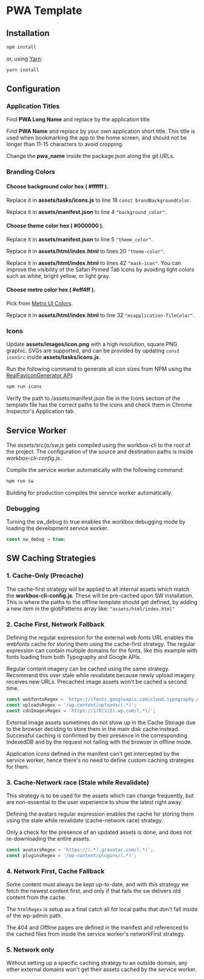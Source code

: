 # PWA Template

## Installation

```bash
npm install
```

or, using [Yarn](https://yarnpkg.com):

```bash
yarn install
```

## Configuration

### Application Titles

Find **PWA Long Name** and replace by the application title.

Find **PWA Name** and replace by your own application short title. This title is used when bookmarking the app to the home screen, and should not be longer than 11-15 characters to avoid cropping. 

Change the **pwa_name** inside the package.json along the git URLs.

### Branding Colors

#### Choose background color hex ( #ffffff ). 

Replace it in **assets/tasks/icons.js** to line 18 `const brandBackgroundColor`.

Replace it in **assets/manifest.json** to line 4 `"background_color"`.

#### Choose theme color hex ( #000000 ).

Replace it in **assets/manifest.json** to line 5 `"theme_color"`.

Replace it in **assets/html/index.html** to lines 20 `"theme-color"`.

Replace it in **assets/html/index.html** to lines 42 `"mask-icon"`. You can improve the visibility of the Safari Pinned Tab Icons by avoiding light colors such as white, bright yellow, or light gray.

#### Choose metro color hex ( #eff4ff ).

Pick from [Metro UI Colors](https://colorlib.com/etc/metro-colors/).

Replace it in **assets/html/index.html** to line 32 `"msapplication-TileColor"`.

### Icons

Update **assets/images/icon.png** with a high resolution, square PNG graphic. 
SVGs are supported, and can be provided by updating `const iconSrc` inside **assets/tasks/icons.js**.

Run the following command to generate all icon sizes from NPM using the [RealFaviconGenerator API](https://realfavicongenerator.net/):

```bash
npm run icons
```

Verify the path to /assets/manifest.json file in the Icons section of the template file has the correct paths to the icons and check them in Chrome Inspector's Application tab.

## Service Worker

The *assets/src/js/sw.js* gets compiled using the workbox-cli to the root of the project. The configuration of the source and destination paths is inside *workbox-cli-config.js*.

Compile the service worker automatically with the following command:
```bash
npm run sw
```

Building for production compiles the service worker automatically.

### Debugging

Turning the sw_debug to true enables the workbox debugging mode by loading the development service worker.
```js
const sw_debug = true;
```

## SW Caching Strategies

### 1. Cache-Only (Precache)

The cache-first strategy will be applied to all internal assets which match the **workbox-cli-config.js**. These will be pre-cached upon SW installation.
This is where the paths to the offline template should get defined, by adding a new item in the globPatterns array like:
```"assets/html/index.html"```

### 2. Cache First, Network Fallback

Defining the regular expression for the external web fonts URL enables the webfonts cache for storing them using the cache-first strategy. 
The regular expression can contain multiple domains for the fonts, like this example with fonts loading from both Typography and Google APIs.

Regular content imagery can be cached using the same strategy. Recommend this over stale while revalidate because newly upload imagery receives new URLs. Precached image assets won't be cached a second time.
```js
const webfontsRegex = 'https://(fonts.googleapis.com|cloud.typography.com)/(.*)';
const uploadsRegex = '/wp-content/uploads/(.*)';
const cdnImagesRegex = 'https://i(0|1|2).wp.com/(.*)/';
```

External image assets sometimes do not show up in the Cache Storage due to the browser deciding to store them in the main disk cache instead. Successful caching is confirmed by their presence in the corresponding IndexedDB and by the request not failing with the browser in offline mode.

Application icons defined in the manifest can't get intercepted by the service worker, hence there's no need to define custom caching strategies for them.  

### 3. Cache-Network race (Stale while Revalidate)

This strategy is to be used for the assets which can change frequently, but are non-essential to the user experience to show the latest right away.  

Defining the avatars regular expression enables the cache for storing them using the stale while revalidate (cache-network race) strategy.

Only a check for the presence of an updated assets is done, and does not re-downloading the entire assets.

```js
const avatarsRegex = 'https://(.*).gravatar.com/(.*)';
const pluginsRegex = '/wp-content/plugins/(.*)';
```

### 4. Network First, Cache Fallback

Some content must always be kept up-to-date, and with this strategy we fetch the newest content first, and only if that fails the sw delivers old content from the cache.

The ```htmlRegex``` is setup as a final catch all for local paths that don't fall inside of the wp-admin path.

The 404 and Offline pages are defined in the manifest and referenced to the cached files from inside the service worker's networkFirst strategy.
 
 ### 5. Network only
 
 Without setting up a specific caching strategy to an outside domain, any other external domains won't get their assets cached by the service worker. 